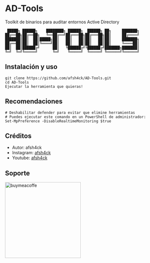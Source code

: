 # AD-Tools
Toolkit de binarios para auditar entornos Active Directory

```
 █████╗ ██████╗    ████████╗ ██████╗  ██████╗ ██╗     ███████╗
██╔══██╗██╔══██╗   ╚══██╔══╝██╔═══██╗██╔═══██╗██║     ██╔════╝
███████║██║  ██║█████╗██║   ██║   ██║██║   ██║██║     ███████╗
██╔══██║██║  ██║╚════╝██║   ██║   ██║██║   ██║██║     ╚════██║
██║  ██║██████╔╝      ██║   ╚██████╔╝╚██████╔╝███████╗███████║
╚═╝  ╚═╝╚═════╝       ╚═╝    ╚═════╝  ╚═════╝ ╚══════╝╚══════╝                                                              
```

## Instalación y uso
```
git clone https://github.com/afsh4ck/AD-Tools.git
cd AD-Tools
Ejecutar la herramienta que quieras!
```

## Recomendaciones
```
# Deshabilitar defender para evitar que elimine herramientas
# Puedes ejecutar este comando en un PowerShell de administrador:
Set-MpPreference -DisableRealtimeMonitoring $true
```

## Créditos
- Autor:       afsh4ck
- Instagram:   <a href="https://www.instagram.com/afsh4ck/">afsh4ck</a>
- Youtube:     <a href="https://youtube.com/@afsh4ck)">afsh4ck</a>

## Soporte

<a href="https://www.buymeacoffee.com/afsh4ck" rel="nofollow"><img width="250" alt="buymeacoffe" src="https://camo.githubusercontent.com/b046532cac63358f348a2cf0b9f45916e7a13de1a2ccb4ebef504b0a882bb2b3/68747470733a2f2f63646e2e6275796d6561636f666665652e636f6d2f627574746f6e732f76322f64656661756c742d6f72616e67652e706e67" data-canonical-src="https://cdn.buymeacoffee.com/buttons/v2/default-orange.png" style="max-width: 100%;"></a>
